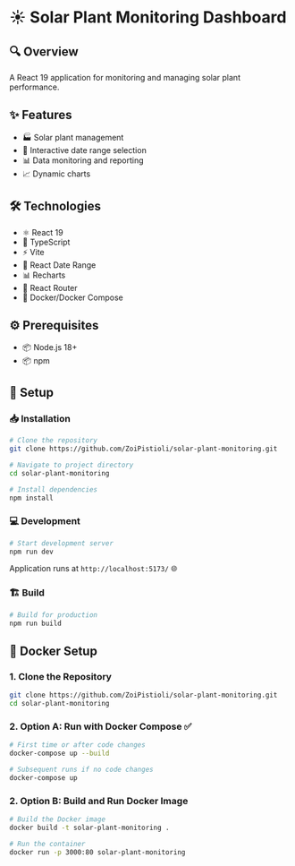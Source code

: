 # ☀️ Solar Plant Monitoring Dashboard

## 🔍 Overview
A React 19 application for monitoring and managing solar plant performance.

## ✨ Features
- 🏭 Solar plant management
- 📅 Interactive date range selection
- 📊 Data monitoring and reporting
- 📈 Dynamic charts

## 🛠️ Technologies
- ⚛️ React 19
- 📝 TypeScript
- ⚡ Vite
- 📆 React Date Range
- 📊 Recharts
- 🧭 React Router
- 🐳 Docker/Docker Compose

## ⚙️ Prerequisites
- 📦 Node.js 18+
- 📦 npm

## 🚀 Setup

### 📥 Installation
```bash
# Clone the repository
git clone https://github.com/ZoiPistioli/solar-plant-monitoring.git

# Navigate to project directory
cd solar-plant-monitoring

# Install dependencies
npm install
```

### 💻 Development
```bash
# Start development server
npm run dev
```
Application runs at `http://localhost:5173/` 🌐

### 🏗️ Build
```bash
# Build for production
npm run build
```

## 🐳 Docker Setup

### 1. Clone the Repository
```bash
git clone https://github.com/ZoiPistioli/solar-plant-monitoring.git
cd solar-plant-monitoring
```

### 2. Option A: Run with Docker Compose ✅
```bash
# First time or after code changes
docker-compose up --build

# Subsequent runs if no code changes
docker-compose up
```

### 2. Option B: Build and Run Docker Image
```bash
# Build the Docker image
docker build -t solar-plant-monitoring .

# Run the container
docker run -p 3000:80 solar-plant-monitoring
```